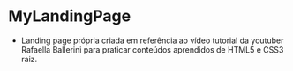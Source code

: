 # MyLandingPage
- Landing page própria criada em referência ao vídeo tutorial da youtuber Rafaella Ballerini para praticar conteúdos aprendidos de HTML5 e CSS3 raiz.
